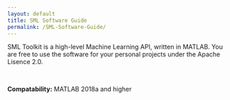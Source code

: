 ```yaml
---
layout: default
title: SML Software Guide 
permalink: /SML-Software-Guide/
---
```


SML Toolkit is a high-level Machine Learning API, written in MATLAB. You are free to use the software for your personal projects under the Apache Lisence 2.0.

&nbsp;

**Compatability:** MATLAB 2018a and higher 
